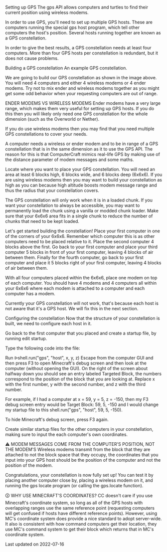Setting up GPS
The gps API allows computers and turtles to find their current position using wireless modems.

In order to use GPS, you'll need to set up multiple GPS hosts. These are computers running the special gps host program, which tell other computers the host's position. Several hosts running together are known as a GPS constellation.

In order to give the best results, a GPS constellation needs at least four computers. More than four GPS hosts per constellation is redundant, but it does not cause problems.

Building a GPS constellation
An example GPS constellation.

We are going to build our GPS constellation as shown in the image above. You will need 4 computers and either 4 wireless modems or 4 ender modems. Try not to mix ender and wireless modems together as you might get some odd behavior when your requesting computers are out of range.

ENDER MODEMS VS WIRELESS MODEMS
Ender modems have a very large range, which makes them very useful for setting up GPS hosts. If you do this then you will likely only need one GPS constellation for the whole dimension (such as the Overworld or Nether).

If you do use wireless modems then you may find that you need multiple GPS constellations to cover your needs.

A computer needs a wireless or ender modem and to be in range of a GPS constellation that is in the same dimension as it to use the GPS API. The reason for this is that ComputerCraft mimics real-life GPS by making use of the distance parameter of modem messages and some maths.

Locate where you want to place your GPS constellation. You will need an area at least 6 blocks high, 6 blocks wide, and 6 blocks deep (6x6x6). If you are using wireless modems then you may want to build your constellation as high as you can because high altitude boosts modem message range and thus the radius that your constellation covers.

The GPS constellation will only work when it is in a loaded chunk. If you want your constellation to always be accessible, you may want to permanently load the chunk using a vanilla or modded chunk loader. Make sure that your 6x6x6 area fits in a single chunk to reduce the number of chunks that need to be kept loaded.

Let's get started building the constellation! Place your first computer in one of the corners of your 6x6x6. Remember which computer this is as other computers need to be placed relative to it. Place the second computer 4 blocks above the first. Go back to your first computer and place your third computer 5 blocks in front of your first computer, leaving 4 blocks of air between them. Finally for the fourth computer, go back to your first computer and place it 5 blocks right of your first computer, leaving 4 blocks of air between them.

With all four computers placed within the 6x6x6, place one modem on top of each computer. You should have 4 modems and 4 computers all within your 6x6x6 where each modem is attached to a computer and each computer has a modem.

Currently your GPS constellation will not work, that's because each host is not aware that it's a GPS host. We will fix this in the next section.

Configuring the constellation
Now that the structure of your constellation is built, we need to configure each host in it.

Go back to the first computer that you placed and create a startup file, by running edit startup.

Type the following code into the file:

Run ᐅshell.run("gps", "host", x, y, z)
Escape from the computer GUI and then press F3 to open Minecraft's debug screen and then look at the computer (without opening the GUI). On the right of the screen about halfway down you should see an entry labeled Targeted Block, the numbers correspond to the position of the block that you are looking at. Replace x with the first number, y with the second number, and z with the third number.

For example, if I had a computer at x = 59, y = 5, z = -150, then my F3 debug screen entry would be Target Block: 59, 5, -150 and I would change my startup file to this shell.run("gps", "host", 59, 5, -150).

To hide Minecraft's debug screen, press F3 again.

Create similar startup files for the other computers in your constellation, making sure to input the each computer's own coordinates.

⚠ MODEM MESSAGES COME FROM THE COMPUTER'S POSITION, NOT THE MODEM'S
Wireless modems transmit from the block that they are attached to not the block space that they occupy, the coordinates that you input into your GPS host should be the position of the computer and not the position of the modem.

Congratulations, your constellation is now fully set up! You can test it by placing another computer close by, placing a wireless modem on it, and running the gps locate program (or calling the gps.locate function).

🛈 WHY USE MINECRAFT'S COORDINATES?
CC doesn't care if you use Minecraft's coordinate system, so long as all of the GPS hosts with overlapping ranges use the same reference point (requesting computers will get confused if hosts have different reference points). However, using MC's coordinate system does provide a nice standard to adopt server-wide. It also is consistent with how command computers get their location, they use MC's command system to get their block which returns that in MC's coordinate system.

Last updated on 2022-07-16